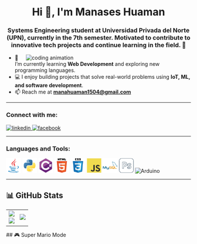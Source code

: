 <h1 align="center">Hi 👋, I'm Manases Huaman</h1>
<h3 align="center">Systems Engineering student at Universidad Privada del Norte (UPN), currently in the 7th semester. Motivated to contribute to innovative tech projects and continue learning in the field. 🌟</h3>

<p><img align="right" src="https://github.com/Adam-pw/Adam-pw/blob/main/animation_500_kxa883sd.gif" alt="coding animation" width="450"/></p>

- 🌱 I’m currently learning **Web Development** and exploring new programming languages.  
- 💻 I enjoy building projects that solve real-world problems using **IoT, ML, and software development**.  
- 📫 Reach me at **manahuaman1504@gmail.com**

---

<h3 align="left">Connect with me:</h3>
<p align="left">
  <a href="https://www.linkedin.com/in/manaseshuaman/" target="blank">
    <img src="https://raw.githubusercontent.com/rahuldkjain/github-profile-readme-generator/master/src/images/icons/Social/linked-in-alt.svg" alt="linkedin" height="30" width="40" />
  </a>
  <a href="https://www.facebook.com/manases.huaman.2025" target="blank">
    <img src="https://raw.githubusercontent.com/rahuldkjain/github-profile-readme-generator/master/src/images/icons/Social/facebook.svg" alt="facebook" height="30" width="40" />
  </a>
</p>

---

<h3 align="left">Languages and Tools:</h3>
<p align="left">
  <img src="https://raw.githubusercontent.com/devicons/devicon/master/icons/java/java-original.svg" alt="Java" width="40" height="40"/>
  <img src="https://raw.githubusercontent.com/devicons/devicon/master/icons/python/python-original.svg" alt="Python" width="40" height="40"/>
  <img src="https://raw.githubusercontent.com/devicons/devicon/master/icons/csharp/csharp-original.svg" alt="C#" width="40" height="40"/>
  <img src="https://raw.githubusercontent.com/devicons/devicon/master/icons/html5/html5-original-wordmark.svg" alt="HTML5" width="40" height="40"/>
  <img src="https://raw.githubusercontent.com/devicons/devicon/master/icons/css3/css3-original-wordmark.svg" alt="CSS3" width="40" height="40"/>
  <img src="https://raw.githubusercontent.com/devicons/devicon/master/icons/javascript/javascript-original.svg" alt="JavaScript" width="40" height="40"/>
  <img src="https://raw.githubusercontent.com/devicons/devicon/master/icons/mysql/mysql-original-wordmark.svg" alt="MySQL" width="40" height="40"/>
  <img src="https://raw.githubusercontent.com/devicons/devicon/master/icons/photoshop/photoshop-line.svg" alt="Photoshop" width="40" height="40"/>
  <img src="https://www.vectorlogo.zone/logos/arduino/arduino-icon.svg" alt="Arduino" width="40" height="40"/>
</p>

---

## 📊 GitHub Stats

<table>
  <tr>
    <td>
      <img src="https://github-readme-stats.vercel.app/api?username=Manases-HCH&show_icons=true&theme=dark&locale=en" width="400" />
      <br/>
      <img src="https://github-readme-streak-stats.herokuapp.com/?user=Manases-HCH&theme=dark" width="400" />
    </td>
    <td>
      <img src="https://github-readme-stats.vercel.app/api/top-langs/?username=Manases-HCH&layout=compact&theme=dark" width="300" />
    </td>
  </tr>
</table>
## 🎮 Super Mario Mode
